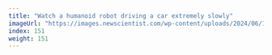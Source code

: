 ```yaml
---
title: "Watch a humanoid robot driving a car extremely slowly"
imageUrl: "https://images.newscientist.com/wp-content/uploads/2024/06/17135759/SEI_208710034.jpg?width=788"
index: 151
weight: 151
---
```

